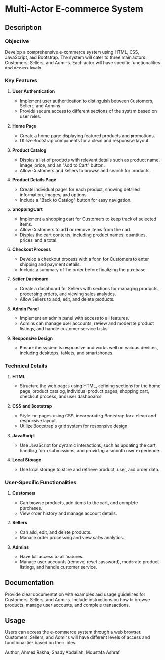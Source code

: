 # Multi-Actor E-commerce System

## Description

### Objective
Develop a comprehensive e-commerce system using HTML, CSS, JavaScript, and Bootstrap. The system will cater to three main actors: Customers, Sellers, and Admins. Each actor will have specific functionalities and access levels.

### Key Features

1. **User Authentication**
   - Implement user authentication to distinguish between Customers, Sellers, and Admins.
   - Provide secure access to different sections of the system based on user roles.

2. **Home Page**
   - Create a home page displaying featured products and promotions.
   - Utilize Bootstrap components for a clean and responsive layout.

3. **Product Catalog**
   - Display a list of products with relevant details such as product name, image, price, and an "Add to Cart" button.
   - Allow Customers and Sellers to browse and search for products.

4. **Product Details Page**
   - Create individual pages for each product, showing detailed information, images, and options.
   - Include a "Back to Catalog" button for easy navigation.

5. **Shopping Cart**
   - Implement a shopping cart for Customers to keep track of selected items.
   - Allow Customers to add or remove items from the cart.
   - Display the cart contents, including product names, quantities, prices, and a total.

6. **Checkout Process**
   - Develop a checkout process with a form for Customers to enter shipping and payment details.
   - Include a summary of the order before finalizing the purchase.

7. **Seller Dashboard**
   - Create a dashboard for Sellers with sections for managing products, processing orders, and viewing sales analytics.
   - Allow Sellers to add, edit, and delete products.

8. **Admin Panel**
   - Implement an admin panel with access to all features.
   - Admins can manage user accounts, review and moderate product listings, and handle customer service tasks.

9. **Responsive Design**
   - Ensure the system is responsive and works well on various devices, including desktops, tablets, and smartphones.

### Technical Details

1. **HTML**
   - Structure the web pages using HTML, defining sections for the home page, product catalog, individual product pages, shopping cart, checkout process, and user dashboards.

2. **CSS and Bootstrap**
   - Style the pages using CSS, incorporating Bootstrap for a clean and responsive layout.
   - Utilize Bootstrap's grid system for responsive design.

3. **JavaScript**
   - Use JavaScript for dynamic interactions, such as updating the cart, handling form submissions, and providing a smooth user experience.

4. **Local Storage**
   - Use local storage to store and retrieve product, user, and order data.

### User-Specific Functionalities

1. **Customers**
   - Can browse products, add items to the cart, and complete purchases.
   - View order history and manage account details.

2. **Sellers**
   - Can add, edit, and delete products.
   - Manage order processing and view sales analytics.

3. **Admins**
   - Have full access to all features.
   - Manage user accounts (remove, reset password), moderate product listings, and handle customer service.

## Documentation

Provide clear documentation with examples and usage guidelines for Customers, Sellers, and Admins. Include instructions on how to browse products, manage user accounts, and complete transactions.

## Usage

Users can access the e-commerce system through a web browser. Customers, Sellers, and Admins will have different levels of access and functionalities based on their roles.

Author,
Ahmed Rakha, Shady Abdallah, Moustafa Ashraf 
